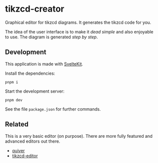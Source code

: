 # tikzcd-creator

Graphical editor for tikzcd diagrams. It generates the tikzcd code for you.

The idea of the user interface is to make it _dead simple_ and also enjoyable to use. The diagram is generated _step by step_.

## Development

This application is made with [SvelteKit](https://svelte.dev/docs/kit/introduction).

Install the dependencies:

`pnpm i`

Start the development server:

`pnpm dev`

See the file `package.json` for further commands.

## Related

This is a very basic editor (on purpose). There are more fully featured and advanced editors out there.

- [quiver](https://github.com/varkor/quiver)
- [tikzcd-editor](https://github.com/yishn/tikzcd-editor)
